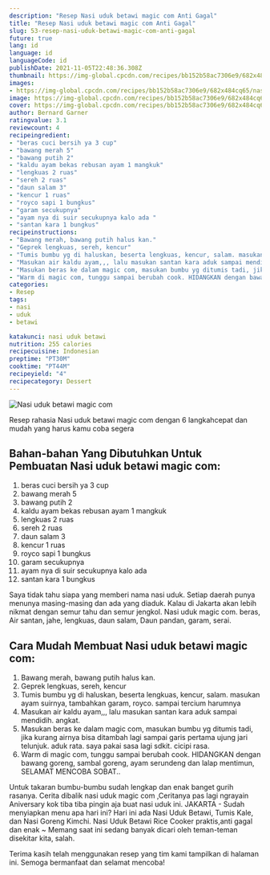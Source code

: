 ```yaml
---
description: "Resep Nasi uduk betawi magic com Anti Gagal"
title: "Resep Nasi uduk betawi magic com Anti Gagal"
slug: 53-resep-nasi-uduk-betawi-magic-com-anti-gagal
future: true
lang: id
language: id
languageCode: id
publishDate: 2021-11-05T22:48:36.308Z 
thumbnail: https://img-global.cpcdn.com/recipes/bb152b58ac7306e9/682x484cq65/nasi-uduk-betawi-magic-com-foto-resep-utama.png
images:
- https://img-global.cpcdn.com/recipes/bb152b58ac7306e9/682x484cq65/nasi-uduk-betawi-magic-com-foto-resep-utama.png
image: https://img-global.cpcdn.com/recipes/bb152b58ac7306e9/682x484cq65/nasi-uduk-betawi-magic-com-foto-resep-utama.png
cover: https://img-global.cpcdn.com/recipes/bb152b58ac7306e9/682x484cq65/nasi-uduk-betawi-magic-com-foto-resep-utama.png
author: Bernard Garner
ratingvalue: 3.1
reviewcount: 4
recipeingredient:
- "beras cuci bersih ya 3 cup"
- "bawang merah 5"
- "bawang putih 2"
- "kaldu ayam bekas rebusan ayam 1 mangkuk"
- "lengkuas 2 ruas"
- "sereh 2 ruas"
- "daun salam 3"
- "kencur 1 ruas"
- "royco sapi 1 bungkus"
- "garam secukupnya"
- "ayam nya di suir secukupnya kalo ada "
- "santan kara 1 bungkus"
recipeinstructions:
- "Bawang merah, bawang putih halus kan."
- "Geprek lengkuas, sereh, kencur"
- "Tumis bumbu yg di haluskan, beserta lengkuas, kencur, salam. masukan ayam suirnya, tambahkan garam, royco. sampai tercium harumnya"
- "Masukan air kaldu ayam,,, lalu masukan santan kara aduk sampai mendidih. angkat."
- "Masukan beras ke dalam magic com, masukan bumbu yg ditumis tadi, jika kurang airnya bisa ditambah lagi sampai garis pertama ujung jari telunjuk. aduk rata. saya pakai sasa lagi sdkit. cicipi rasa."
- "Warm di magic com, tunggu sampai berubah cook. HIDANGKAN dengan bawang goreng, sambal goreng, ayam serundeng dan lalap mentimun, SELAMAT MENCOBA SOBAT.."
categories:
- Resep
tags:
- nasi
- uduk
- betawi

katakunci: nasi uduk betawi 
nutrition: 255 calories
recipecuisine: Indonesian
preptime: "PT30M"
cooktime: "PT44M"
recipeyield: "4"
recipecategory: Dessert
---
```



![Nasi uduk betawi magic com](https://img-global.cpcdn.com/recipes/bb152b58ac7306e9/682x484cq65/nasi-uduk-betawi-magic-com-foto-resep-utama.png)

Resep rahasia Nasi uduk betawi magic com    dengan 6 langkahcepat dan mudah yang harus kamu coba segera

<!--inarticleads1-->

## Bahan-bahan Yang Dibutuhkan Untuk Pembuatan Nasi uduk betawi magic com:

1. beras cuci bersih ya 3 cup
1. bawang merah 5
1. bawang putih 2
1. kaldu ayam bekas rebusan ayam 1 mangkuk
1. lengkuas 2 ruas
1. sereh 2 ruas
1. daun salam 3
1. kencur 1 ruas
1. royco sapi 1 bungkus
1. garam secukupnya
1. ayam nya di suir secukupnya kalo ada 
1. santan kara 1 bungkus

Saya tidak tahu siapa yang memberi nama nasi uduk. Setiap daerah punya menunya masing-masing dan ada yang diaduk. Kalau di Jakarta akan lebih nikmat dengan semur tahu dan semur jengkol. Nasi uduk magic com. beras, Air santan, jahe, lengkuas, daun salam, Daun pandan, garam, serai. 

<!--inarticleads2-->

## Cara Mudah Membuat Nasi uduk betawi magic com:

1. Bawang merah, bawang putih halus kan.
1. Geprek lengkuas, sereh, kencur
1. Tumis bumbu yg di haluskan, beserta lengkuas, kencur, salam. masukan ayam suirnya, tambahkan garam, royco. sampai tercium harumnya
1. Masukan air kaldu ayam,,, lalu masukan santan kara aduk sampai mendidih. angkat.
1. Masukan beras ke dalam magic com, masukan bumbu yg ditumis tadi, jika kurang airnya bisa ditambah lagi sampai garis pertama ujung jari telunjuk. aduk rata. saya pakai sasa lagi sdkit. cicipi rasa.
1. Warm di magic com, tunggu sampai berubah cook. HIDANGKAN dengan bawang goreng, sambal goreng, ayam serundeng dan lalap mentimun, SELAMAT MENCOBA SOBAT..


Untuk takaran bumbu-bumbu sudah lengkap dan enak banget gurih rasanya. Cerita dibalik nasi uduk magic com ,Ceritanya pas lagi ngrayain Aniversary kok tiba tiba pingin aja buat nasi uduk ini. JAKARTA - Sudah menyiapkan menu apa hari ini? Hari ini ada Nasi Uduk Betawi, Tumis Kale, dan Nasi Goreng Kimchi. Nasi Uduk Betawi Rice Cooker praktis,anti gagal dan enak ~ Memang saat ini sedang banyak dicari oleh teman-teman disekitar kita, salah. 

Terima kasih telah menggunakan resep yang tim kami tampilkan di halaman ini. Semoga bermanfaat dan selamat mencoba!

